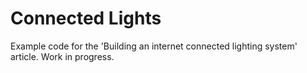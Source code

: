 # Connected Lights

Example code for the 'Building an internet connected lighting system' article. Work in progress.
